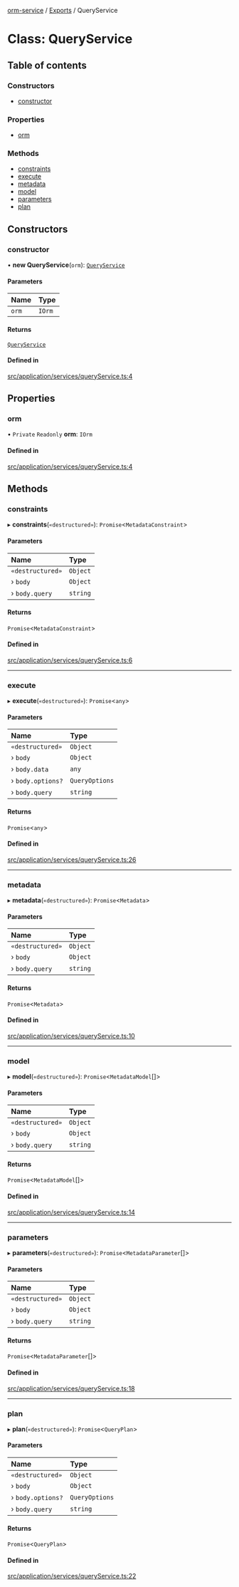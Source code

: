 [orm-service](../README.md) / [Exports](../modules.md) / QueryService

# Class: QueryService

## Table of contents

### Constructors

- [constructor](QueryService.md#constructor)

### Properties

- [orm](QueryService.md#orm)

### Methods

- [constraints](QueryService.md#constraints)
- [execute](QueryService.md#execute)
- [metadata](QueryService.md#metadata)
- [model](QueryService.md#model)
- [parameters](QueryService.md#parameters)
- [plan](QueryService.md#plan)

## Constructors

### constructor

• **new QueryService**(`orm`): [`QueryService`](QueryService.md)

#### Parameters

| Name | Type |
| :------ | :------ |
| `orm` | `IOrm` |

#### Returns

[`QueryService`](QueryService.md)

#### Defined in

[src/application/services/queryService.ts:4](https://github.com/lambda-orm/lambdaorm-svc/blob/c6a8fe9507aaf461cdd51965bf4fd0b7faab4ce1/src/application/services/queryService.ts#L4)

## Properties

### orm

• `Private` `Readonly` **orm**: `IOrm`

#### Defined in

[src/application/services/queryService.ts:4](https://github.com/lambda-orm/lambdaorm-svc/blob/c6a8fe9507aaf461cdd51965bf4fd0b7faab4ce1/src/application/services/queryService.ts#L4)

## Methods

### constraints

▸ **constraints**(`«destructured»`): `Promise`\<`MetadataConstraint`\>

#### Parameters

| Name | Type |
| :------ | :------ |
| `«destructured»` | `Object` |
| › `body` | `Object` |
| › `body.query` | `string` |

#### Returns

`Promise`\<`MetadataConstraint`\>

#### Defined in

[src/application/services/queryService.ts:6](https://github.com/lambda-orm/lambdaorm-svc/blob/c6a8fe9507aaf461cdd51965bf4fd0b7faab4ce1/src/application/services/queryService.ts#L6)

___

### execute

▸ **execute**(`«destructured»`): `Promise`\<`any`\>

#### Parameters

| Name | Type |
| :------ | :------ |
| `«destructured»` | `Object` |
| › `body` | `Object` |
| › `body.data` | `any` |
| › `body.options?` | `QueryOptions` |
| › `body.query` | `string` |

#### Returns

`Promise`\<`any`\>

#### Defined in

[src/application/services/queryService.ts:26](https://github.com/lambda-orm/lambdaorm-svc/blob/c6a8fe9507aaf461cdd51965bf4fd0b7faab4ce1/src/application/services/queryService.ts#L26)

___

### metadata

▸ **metadata**(`«destructured»`): `Promise`\<`Metadata`\>

#### Parameters

| Name | Type |
| :------ | :------ |
| `«destructured»` | `Object` |
| › `body` | `Object` |
| › `body.query` | `string` |

#### Returns

`Promise`\<`Metadata`\>

#### Defined in

[src/application/services/queryService.ts:10](https://github.com/lambda-orm/lambdaorm-svc/blob/c6a8fe9507aaf461cdd51965bf4fd0b7faab4ce1/src/application/services/queryService.ts#L10)

___

### model

▸ **model**(`«destructured»`): `Promise`\<`MetadataModel`[]\>

#### Parameters

| Name | Type |
| :------ | :------ |
| `«destructured»` | `Object` |
| › `body` | `Object` |
| › `body.query` | `string` |

#### Returns

`Promise`\<`MetadataModel`[]\>

#### Defined in

[src/application/services/queryService.ts:14](https://github.com/lambda-orm/lambdaorm-svc/blob/c6a8fe9507aaf461cdd51965bf4fd0b7faab4ce1/src/application/services/queryService.ts#L14)

___

### parameters

▸ **parameters**(`«destructured»`): `Promise`\<`MetadataParameter`[]\>

#### Parameters

| Name | Type |
| :------ | :------ |
| `«destructured»` | `Object` |
| › `body` | `Object` |
| › `body.query` | `string` |

#### Returns

`Promise`\<`MetadataParameter`[]\>

#### Defined in

[src/application/services/queryService.ts:18](https://github.com/lambda-orm/lambdaorm-svc/blob/c6a8fe9507aaf461cdd51965bf4fd0b7faab4ce1/src/application/services/queryService.ts#L18)

___

### plan

▸ **plan**(`«destructured»`): `Promise`\<`QueryPlan`\>

#### Parameters

| Name | Type |
| :------ | :------ |
| `«destructured»` | `Object` |
| › `body` | `Object` |
| › `body.options?` | `QueryOptions` |
| › `body.query` | `string` |

#### Returns

`Promise`\<`QueryPlan`\>

#### Defined in

[src/application/services/queryService.ts:22](https://github.com/lambda-orm/lambdaorm-svc/blob/c6a8fe9507aaf461cdd51965bf4fd0b7faab4ce1/src/application/services/queryService.ts#L22)
